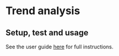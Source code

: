# Trend analysis

## Setup, test and usage

See the user guide [here](doc/user_guide.md) for full instructions.
